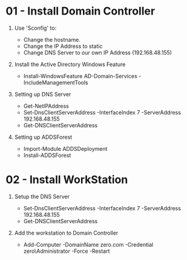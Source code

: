 # 01 - Install Domain Controller

1. Use 'Sconfig' to:
   - Change the hostname.
   - Change the IP Address to static
   - Change DNS Server to our own IP Address (192.168.48.155)

2. Install the Active Directory Windows Feature
   - Install-WindowsFeature AD-Domain-Services -IncludeManagementTools
   
3. Setting up DNS Server
   - Get-NetIPAddress
   - Set-DnsClientServerAddress -InterfaceIndex 7 -ServerAddress 192.168.48.155
   - Get-DNSClientServerAddress

4. Setting up ADDSForest
   - Import-Module ADDSDeployment
   - Install-ADDSForest 


# 02 - Install WorkStation

1. Setup the DNS Server
   - Set-DnsClientServerAddress -InterfaceIndex 7 -ServerAddress 192.168.48.155
   - Get-DNSClientServerAddress

2. Add the workstation to Domain Controller
   - Add-Computer -DomainName zero.com -Credential zero\Administrator -Force -Restart
   



